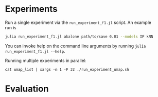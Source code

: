 # Experiments

Run a single experiment via the `run_experiment_f1.jl` script. An example run is 

```bash
julia run_experiment_f1.jl abalone path/to/save 0.01 --models IF kNN
```

You can invoke help on the command line arguments by running `julia run_experiment_f1.jl --help`. 

Running multiple experiments in parallel:

`cat umap_list | xargs -n 1 -P 32 ./run_experiment_umap.sh`

# Evaluation

